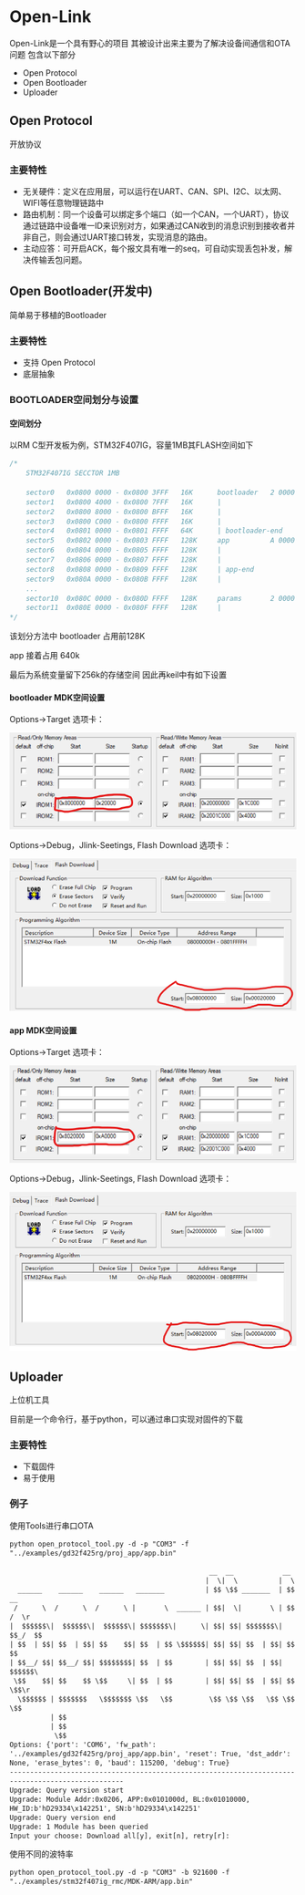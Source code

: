 # Open-Link

Open-Link是一个具有野心的项目
其被设计出来主要为了解决设备间通信和OTA问题
包含以下部分
- Open Protocol
- Open Bootloader
- Uploader

## Open Protocol
开放协议

### 主要特性
- 无关硬件：定义在应用层，可以运行在UART、CAN、SPI、I2C、以太网、WIFI等任意物理链路中
- 路由机制：同一个设备可以绑定多个端口（如一个CAN，一个UART），协议通过链路中设备唯一ID来识别对方，如果通过CAN收到的消息识别到接收者并非自己，则会通过UART接口转发，实现消息的路由。
- 主动应答：可开启ACK，每个报文具有唯一的seq，可自动实现丢包补发，解决传输丢包问题。



## Open Bootloader(开发中)
简单易于移植的Bootloader

### 主要特性
- 支持 Open Protocol
- 底层抽象
### BOOTLOADER空间划分与设置
#### 空间划分
以RM C型开发板为例，STM32F407IG，容量1MB其FLASH空间如下
```C
/*
    STM32F407IG SECCTOR 1MB

    sector0   0x0800 0000 - 0x0800 3FFF   16K      bootloader   2 0000
    sector1   0x0800 4000 - 0x0800 7FFF   16K      |
    sector2   0x0800 8000 - 0x0800 BFFF   16K      |
    sector3   0x0800 C000 - 0x0800 FFFF   16K      |
    sector4   0x0801 0000 - 0x0801 FFFF   64K      | bootloader-end
    sector5   0x0802 0000 - 0x0803 FFFF   128K     app          A 0000
    sector6   0x0804 0000 - 0x0805 FFFF   128K     |
    sector7   0x0806 0000 - 0x0807 FFFF   128K     |
    sector8   0x0808 0000 - 0x0809 FFFF   128K     | app-end
    sector9   0x080A 0000 - 0x080B FFFF   128K     |
    ...
    sector10  0x080C 0000 - 0x080D FFFF   128K     params       2 0000
    sector11  0x080E 0000 - 0x080F FFFF   128K     |
*/
```
该划分方法中 bootloader 占用前128K

app 接着占用 640k

最后为系统变量留下256k的存储空间
因此再keil中有如下设置

#### bootloader MDK空间设置

Options->Target 选项卡：

![app1](images/bootloader1.png)

Options->Debug，Jlink-Seetings, Flash Download 选项卡：

![app2](images/bootloader2.png)

#### app MDK空间设置

Options->Target 选项卡：

![bootloader1](images/app1.png)

Options->Debug，Jlink-Seetings, Flash Download 选项卡：

![bootloader2](images/app2.png)



## Uploader

上位机工具

目前是一个命令行，基于python，可以通过串口实现对固件的下载
### 主要特性
- 下载固件
- 易于使用

### 例子
使用Tools进行串口OTA
``` sheel
python open_protocol_tool.py -d -p "COM3" -f "../examples/gd32f425rg/proj_app/app.bin"

                                                 __  __            __       
                                                |  \|  \          |  \
  ______    ______    ______   _______          | $$ \$$ _______  | $$   __
 /      \  /      \  /      \ |       \  ______ | $$|  \|       \ | $$  /  \r
|  $$$$$$\|  $$$$$$\|  $$$$$$\| $$$$$$$\|      \| $$| $$| $$$$$$$\| $$_/  $$
| $$  | $$| $$  | $$| $$    $$| $$  | $$ \$$$$$$| $$| $$| $$  | $$| $$   $$
| $$__/ $$| $$__/ $$| $$$$$$$$| $$  | $$        | $$| $$| $$  | $$| $$$$$$\
 \$$    $$| $$    $$ \$$     \| $$  | $$        | $$| $$| $$  | $$| $$  \$$\r
  \$$$$$$ | $$$$$$$   \$$$$$$$ \$$   \$$         \$$ \$$ \$$   \$$ \$$   \$$
          | $$
          | $$
           \$$
Options: {'port': 'COM6', 'fw_path': '../examples/gd32f425rg/proj_app/app.bin', 'reset': True, 'dst_addr': None, 'erase_bytes': 0, 'baud': 115200, 'debug': True}
--------------------------------------------------------------------------------------------------
Upgrade: Query version start
Upgrade: Module Addr:0x0206, APP:0x0101000d, BL:0x01010000, HW_ID:b'hD29334\x142251', SN:b'hD29334\x142251'
Upgrade: Query version end
Upgrade: 1 Module has been queried
Input your choose: Download all[y], exit[n], retry[r]:

```

使用不同的波特率
``` sheel
python open_protocol_tool.py -d -p "COM3" -b 921600 -f "../examples/stm32f407ig_rmc/MDK-ARM/app.bin"
```
